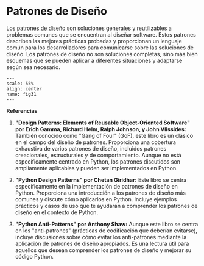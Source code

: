 # Patrones de Diseño

Los [patrones de diseño](https://es.wikipedia.org/wiki/Patr%C3%B3n_de_dise%C3%B1o) son soluciones generales y reutilizables a problemas comunes que se encuentran al diseñar software. Estos patrones describen las mejores prácticas probadas y proporcionan un lenguaje común para los desarrolladores para comunicarse sobre las soluciones de diseño. Los patrones de diseño no son soluciones completas, sino más bien esquemas que se pueden aplicar a diferentes situaciones y adaptarse según sea necesario.

```{figure} images/dp.png
---
scale: 55%
align: center
name: fig31
---
```


**Referencias**

1. **"Design Patterns: Elements of Reusable Object-Oriented Software" por Erich Gamma, Richard Helm, Ralph Johnson, y John Vlissides:**
   También conocido como "Gang of Four" (GoF), este libro es un clásico en el campo del diseño de patrones. Proporciona una cobertura exhaustiva de varios patrones de diseño, incluidos patrones creacionales, estructurales y de comportamiento. Aunque no está específicamente centrado en Python, los patrones discutidos son ampliamente aplicables y pueden ser implementados en Python.

2. **"Python Design Patterns" por Chetan Giridhar:**
   Este libro se centra específicamente en la implementación de patrones de diseño en Python. Proporciona una introducción a los patrones de diseño más comunes y discute cómo aplicarlos en Python. Incluye ejemplos prácticos y casos de uso que te ayudarán a comprender los patrones de diseño en el contexto de Python.

3. **"Python Anti-Patterns" por Anthony Shaw:**
   Aunque este libro se centra en los "anti-patrones" (prácticas de codificación que deberían evitarse), incluye discusiones sobre cómo evitar los anti-patrones mediante la aplicación de patrones de diseño apropiados. Es una lectura útil para aquellos que desean comprender los patrones de diseño y mejorar su código Python.
